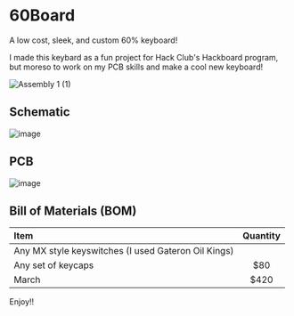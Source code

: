 # 60Board
A low cost, sleek, and custom 60% keyboard!

I made this keybard as a fun project for Hack Club's Hackboard program, but moreso to work on my PCB skills and make a cool new keyboard! 

![Assembly 1 (1)](https://github.com/user-attachments/assets/711f8fc1-a96a-4c94-b9c2-9c1a677027f7)

## Schematic

![image](https://github.com/user-attachments/assets/fbaffc46-1cb5-4514-a2af-3310bcd8a1ce)

## PCB

![image](https://github.com/user-attachments/assets/2f8f010f-ad13-4be0-add0-9840c4feec10)

## Bill of Materials (BOM)
| Item    | Quantity |
| :-------- | :-------: |
| Any MX style keyswitches (I used Gateron Oil Kings) |    |
| Any set of keycaps | $80     |
| March    | $420    |

Enjoy!!
